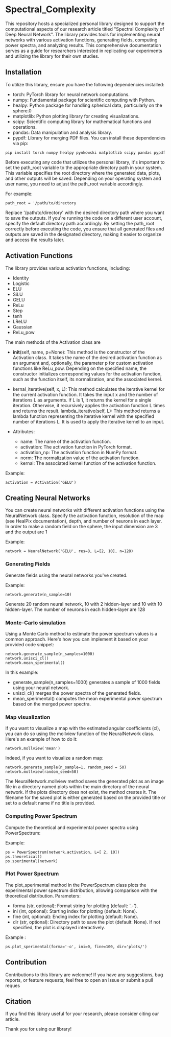# Spectral_Complexity
This repository hosts a specialized personal library designed to support the computational aspects of our research article titled "Spectral Complexity of Deep Neural Network". The library provides tools for implementing neural networks with various activation functions, generating fields, computing power spectra, and analyzing results. This comprehensive documentation serves as a guide for researchers interested in replicating our experiments and utilizing the library for their own studies.

## Installation
To utilize this library, ensure you have the following dependencies installed:

- torch: PyTorch library for neural network computations.
- numpy: Fundamental package for scientific computing with Python.
- healpy: Python package for handling spherical data, particularly on the sphere.0
- matplotlib: Python plotting library for creating visualizations.
- scipy: Scientific computing library for mathematical functions and operations.
- pandas: Data manipulation and analysis library.
- pypdf: Library for merging PDF files.
You can install these dependencies via pip:

```
pip install torch numpy healpy pynkowski matplotlib scipy pandas pypdf
```

Before executing any code that utilizes the personal library, it's important to set the path_root variable to the appropriate directory path in your system. This variable specifies the root directory where the generated data, plots, and other outputs will be saved. Depending on your operating system and user name, you need to adjust the path_root variable accordingly.

For example:

```
path_root = '/path/to/directory
```

Replace '/path/to/directory' with the desired directory path where you want to save the outputs. If you're running the code on a different user account, specify the default directory path accordingly.
By setting the path_root correctly before executing the code, you ensure that all generated files and outputs are saved in the designated directory, making it easier to organize and access the results later.

##  Activation Functions

The library provides various activation functions, including:

- Identity 
- Logistic 
- ELU 
- SiLU 
- GELU
- ReLu
- Step
- tanh
- LReLU
- Gaussian
- ReLu_pow

The main methods of the Activation class are

- __init__(self, name, p=None): This method is the constructor of the Activation class. It takes the name of the desired activation function as an argument and, optionally, the parameter p for custom activation functions like ReLu_pow. Depending on the specified name, the constructor initializes corresponding values for the activation function, such as the function itself, its normalization, and the associated kernel.

- kernal_iterative(self, x, L): This method calculates the iterative kernel for the current activation function. It takes the input x and the number of iterations L as arguments. If L is 1, it returns the kernel for a single iteration. Otherwise, it recursively applies the activation function L times and returns the result.
lambda_iterative(self, L): This method returns a lambda function representing the iterative kernel with the specified number of iterations L. It is used to apply the iterative kernel to an input.

- Attributes:
  - name: The name of the activation function.
  - activation: The activation function in PyTorch format.
  - activation_np: The activation function in NumPy format.
  - norm: The normalization value of the activation function.
  - kernal: The associated kernel function of the activation function.

Example:
```
activation = Activation('GELU')
```

## Creating Neural Networks

You can create neural networks with different activation functions using the NeuralNetwork class. Specify the activation function, resolution of the map (see HealPix documentation), depth, and number of neurons in each layer. In order to make a random field on the sphere, the input dimension are 3 and the output are 1 

Example:

```
network = NeuralNetwork('GELU', res=8, L=[2, 10], n=128)
```

### Generating Fields

Generate fields using the neural networks you've created.

Example:
```
network.generate(n_sample=10)
```

Generate 20 random neural network, 10 with 2 hidden-layer and 10 with 10 hidden-layer. The number of neurons in each hidden-layer are 128

### Monte-Carlo simulation

Using a Monte Carlo method to estimate the power spectrum values is a common approach. Here's how you can implement it based on your provided code snippet:

```
network.generate_sample(n_samples=1000)
network.unisci_cl()
network.mean_sperimental()
```
In this example:
- generate_sample(n_samples=1000) generates a sample of 1000 fields using your neural network.
- unisci_cl() merges the power spectra of the generated fields.
- mean_sperimental() computes the mean experimental power spectrum based on the merged power spectra.

### Map visualization

If you want to visualize a map with the estimated angular coefficients (cl), you can do so using the mollview function of the NeuralNetwork class. Here's an example of how to do it:

```
network.mollview('mean')
```

Indeed, if you want to visualize a random map: 

```
network.generate_sample(n_sample=1, random_seed = 50)
network.mollview(random_seed=50)
```

The NeuralNetwork.mollview method saves the generated plot as an image file in a directory named plots within the main directory of the neural network. If the plots directory does not exist, the method creates it. The filename for the saved plot is either generated based on the provided title or set to a default name if no title is provided.


### Computing Power Spectrum

Compute the theoretical and experimental power spectra using PowerSpectrum:

Example: 

```
ps = PowerSpectrum(network.activation, L=[ 2, 10])
ps.theoretical()
ps.sperimental(network)
```

### Plot Power Spectrum
The plot_sperimental method in the PowerSpectrum class plots the experimental power spectrum distribution, allowing comparison with the theoretical distribution.
Parameters:
- forma (str, optional): Format string for plotting (default: '.-').
- ini (int, optional): Starting index for plotting (default: None).
- fine (int, optional): Ending index for plotting (default: None).
- dir (str, optional): Directory path to save the plot (default: None). If not specified, the plot is displayed interactively.

Example : 
```
ps.plot_sperimental(forma='-o', ini=0, fine=100, dir='plots/')
```


## Contribution
Contributions to this library are welcome! If you have any suggestions, bug reports, or feature requests, feel free to open an issue or submit a pull reques

##  Citation
If you find this library useful for your research, please consider citing our article.

Thank you for using our library!


